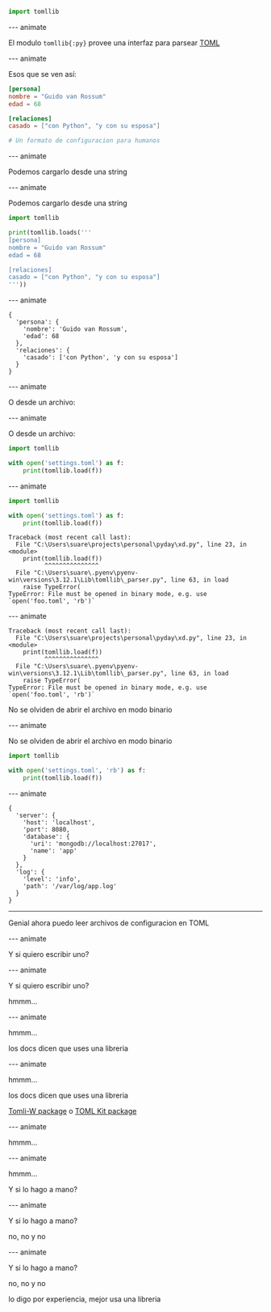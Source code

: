```py
import tomllib
```

--- animate

El modulo `tomllib{:py}` provee una interfaz para parsear [TOML](https://toml.io/en/)

--- animate

Esos que se ven así:

```toml
[persona]
nombre = "Guido van Rossum"
edad = 68

[relaciones]
casado = ["con Python", "y con su esposa"]

# Un formato de configuracion para humanos
```

--- animate

Podemos cargarlo desde una string

--- animate

Podemos cargarlo desde una string

```py
import tomllib

print(tomllib.loads('''
[persona]
nombre = "Guido van Rossum"
edad = 68

[relaciones]
casado = ["con Python", "y con su esposa"]
'''))
```

--- animate

```plain
{
  'persona': {
    'nombre': 'Guido van Rossum',
    'edad': 68
  },
  'relaciones': {
    'casado': ['con Python', 'y con su esposa']
  }
}
```

--- animate

O desde un archivo:

--- animate

O desde un archivo:

```py
import tomllib

with open('settings.toml') as f:
    print(tomllib.load(f))
```

--- animate

```py
import tomllib

with open('settings.toml') as f:
    print(tomllib.load(f))
```

```plain
Traceback (most recent call last):
  File "C:\Users\suare\projects\personal\pyday\xd.py", line 23, in <module>
    print(tomllib.load(f))
          ^^^^^^^^^^^^^^^
  File "C:\Users\suare\.pyenv\pyenv-win\versions\3.12.1\Lib\tomllib\_parser.py", line 63, in load
    raise TypeError(
TypeError: File must be opened in binary mode, e.g. use `open('foo.toml', 'rb')`
```

--- animate

```plain
Traceback (most recent call last):
  File "C:\Users\suare\projects\personal\pyday\xd.py", line 23, in <module>
    print(tomllib.load(f))
          ^^^^^^^^^^^^^^^
  File "C:\Users\suare\.pyenv\pyenv-win\versions\3.12.1\Lib\tomllib\_parser.py", line 63, in load
    raise TypeError(
TypeError: File must be opened in binary mode, e.g. use `open('foo.toml', 'rb')`
```

No se olviden de abrir el archivo en modo binario

--- animate

No se olviden de abrir el archivo en modo binario

```py
import tomllib

with open('settings.toml', 'rb') as f:
    print(tomllib.load(f))
```

--- animate

```plain
{
  'server': {
    'host': 'localhost',
    'port': 8080,
    'database': {
      'uri': 'mongodb://localhost:27017',
      'name': 'app'
    }
  },
  'log': {
    'level': 'info',
    'path': '/var/log/app.log'
  }
}
```

---

Genial ahora puedo leer archivos de configuracion en TOML

--- animate

Y si quiero escribir uno?

--- animate

Y si quiero escribir uno?

hmmm...

--- animate

hmmm...

los docs dicen que uses una libreria

--- animate

hmmm...

los docs dicen que uses una libreria

[Tomli-W package](https://pypi.org/project/tomli-w/) o [TOML Kit package](https://pypi.org/project/tomlkit/)

--- animate

hmmm...

--- animate

hmmm...

Y si lo hago a mano?

--- animate

Y si lo hago a mano?

no, no y no

--- animate

Y si lo hago a mano?

no, no y no

lo digo por experiencia, mejor usa una libreria
